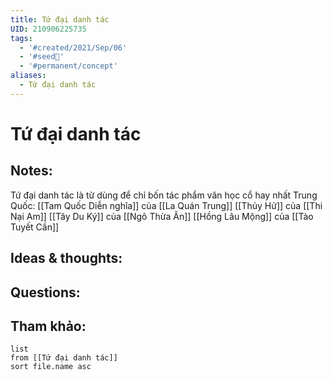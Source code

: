 ```yaml
---
title: Tứ đại danh tác
UID: 210906225735
tags:
  - '#created/2021/Sep/06'
  - '#seed🥜'
  - '#permanent/concept'
aliases:
  - Tứ đại danh tác
---
```

# Tứ đại danh tác

## Notes:
Tứ đại danh tác là từ dùng để chỉ bốn tác phẩm văn học cổ hay nhất Trung Quốc:
[[Tam Quốc Diễn nghĩa]] của [[La Quán Trung]]
[[Thủy Hử]] của [[Thi Nại Am]]
[[Tây Du Ký]] của [[Ngô Thừa Ân]]
[[Hồng Lâu Mộng]] của [[Tào Tuyết Cần]]

## Ideas & thoughts:

## Questions:


## Tham khảo:
```dataview
list
from [[Tứ đại danh tác]]
sort file.name asc
```